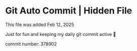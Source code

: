 # Git Auto Commit | Hidden File

This file was added Feb 12, 2025

Just for fun and keeping my daily git commit active 🤪

commit number: 378902

